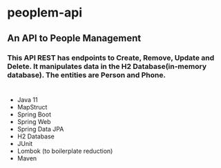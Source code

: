 # peoplem-api
## An API to People Management 
### This API REST has endpoints to Create, Remove, Update and Delete. It manipulates data in the H2 Database(in-memory database). The entities are Person and Phone.

#
- Java 11
- MapStruct 
- Spring Boot 
- Spring Web
- Spring Data JPA 
- H2 Database 
- JUnit
- Lombok (to boilerplate reduction)
- Maven 
